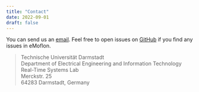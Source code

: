 ```yaml
---
title: "Contact"
date: 2022-09-01
draft: false
---
```


You can send us an [email](https://www.es.tu-darmstadt.de/forschung/meta-modeling-model-transformations/emoflon#c2590).
Feel free to open issues on [GitHub](https://github.com/eMoflon) if you find any issues in eMoflon.

> Technische Universität Darmstadt \
> Department of Electrical Engineering and Information Technology \
> Real-Time Systems Lab \
> Merckstr. 25 \
> 64283 Darmstadt, Germany

